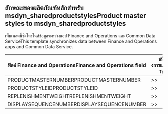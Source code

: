 ## <a name="product-master-styles-to-msdyn_sharedproductstyles"></a><span data-ttu-id="46750-101">ลักษณะของผลิตภัณฑ์หลักสำหรับ msdyn_sharedproductstyles</span><span class="sxs-lookup"><span data-stu-id="46750-101">Product master styles to msdyn_sharedproductstyles</span></span>

<span data-ttu-id="46750-102">เท็มเพลตนี้ซิงโครไนส์ข้อมูลระหว่างแอป Finance and Operations และ Common Data Service</span><span class="sxs-lookup"><span data-stu-id="46750-102">This template synchronizes data between Finance and Operations apps and Common Data Service.</span></span>

<span data-ttu-id="46750-103">ฟิลด์ Finance and Operations</span><span class="sxs-lookup"><span data-stu-id="46750-103">Finance and Operations field</span></span> | <span data-ttu-id="46750-104">ชนิดของการแม็ป</span><span class="sxs-lookup"><span data-stu-id="46750-104">Map type</span></span> | <span data-ttu-id="46750-105">ฟิลด์ Dynamics 365 อื่นๆ</span><span class="sxs-lookup"><span data-stu-id="46750-105">Other Dynamics 365 field</span></span> | <span data-ttu-id="46750-106">ค่าเริ่มต้น</span><span class="sxs-lookup"><span data-stu-id="46750-106">Default value</span></span>
---|---|---|---
<span data-ttu-id="46750-107">PRODUCTMASTERNUMBER</span><span class="sxs-lookup"><span data-stu-id="46750-107">PRODUCTMASTERNUMBER</span></span> | >> | <span data-ttu-id="46750-108">msdyn_globalproduct.msdyn_productnumber</span><span class="sxs-lookup"><span data-stu-id="46750-108">msdyn_globalproduct.msdyn_productnumber</span></span> | 
<span data-ttu-id="46750-109">PRODUCTSTYLEID</span><span class="sxs-lookup"><span data-stu-id="46750-109">PRODUCTSTYLEID</span></span> | >> | <span data-ttu-id="46750-110">msdyn_productstyle.msdyn_productstyle</span><span class="sxs-lookup"><span data-stu-id="46750-110">msdyn_productstyle.msdyn_productstyle</span></span> | 
<span data-ttu-id="46750-111">REPLENISHMENTWEIGHT</span><span class="sxs-lookup"><span data-stu-id="46750-111">REPLENISHMENTWEIGHT</span></span> | >> | <span data-ttu-id="46750-112">msdyn_replenishmentweight</span><span class="sxs-lookup"><span data-stu-id="46750-112">msdyn_replenishmentweight</span></span> | 
<span data-ttu-id="46750-113">DISPLAYSEQUENCENUMBER</span><span class="sxs-lookup"><span data-stu-id="46750-113">DISPLAYSEQUENCENUMBER</span></span> | >> | <span data-ttu-id="46750-114">msdyn_displaysequencenumber</span><span class="sxs-lookup"><span data-stu-id="46750-114">msdyn_displaysequencenumber</span></span> | 
